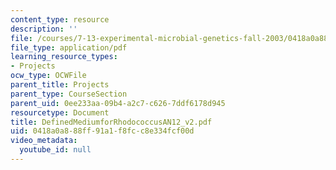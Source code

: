 ```yaml
---
content_type: resource
description: ''
file: /courses/7-13-experimental-microbial-genetics-fall-2003/0418a0a888ff91a1f8fcc8e334fcf00d_DefinedMediumforRhodococcusAN12_v2.pdf
file_type: application/pdf
learning_resource_types:
- Projects
ocw_type: OCWFile
parent_title: Projects
parent_type: CourseSection
parent_uid: 0ee233aa-09b4-a2c7-c626-7ddf6178d945
resourcetype: Document
title: DefinedMediumforRhodococcusAN12_v2.pdf
uid: 0418a0a8-88ff-91a1-f8fc-c8e334fcf00d
video_metadata:
  youtube_id: null
---
```

